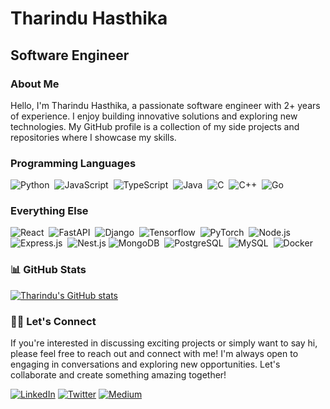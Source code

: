 # Tharindu Hasthika

## Software Engineer

### About Me

Hello, I'm Tharindu Hasthika, a passionate software engineer with 2+ years of experience. I enjoy building innovative solutions and exploring new technologies. My GitHub profile is a collection of my side projects and repositories where I showcase my skills.

### Programming Languages
![Python](https://img.shields.io/badge/-Python-05122A?style=flat&logo=python)&nbsp;
![JavaScript](https://img.shields.io/badge/-JavaScript-05122A?style=flat&logo=javascript)&nbsp;
![TypeScript](https://img.shields.io/badge/-TypeScript-05122A?style=flat&logo=typescript)&nbsp;
![Java](https://img.shields.io/badge/-Java-05122A?style=flat&logo=java)&nbsp;
![C](https://img.shields.io/badge/-C-05122A?style=flat&logo=c)&nbsp;
![C++](https://img.shields.io/badge/-C++-05122A?style=flat&logo=c%2B%2B)&nbsp;
![Go](https://img.shields.io/badge/-Go-05122A?style=flat&logo=go)&nbsp;

### Everything Else

![React](https://img.shields.io/badge/-React-05122A?style=flat&logo=react)&nbsp;
![FastAPI](https://img.shields.io/badge/-FastAPI-05122A?style=flat&logo=fastapi)&nbsp;
![Django](https://img.shields.io/badge/-Django-05122A?style=flat&logo=django)&nbsp;
![Tensorflow](https://img.shields.io/badge/-Tensorflow-05122A?style=flat&logo=tensorflow)&nbsp;
![PyTorch](https://img.shields.io/badge/-PyTorch-05122A?style=flat&logo=pytorch)&nbsp;
![Node.js](https://img.shields.io/badge/-Node.js-05122A?style=flat&logo=node.js)&nbsp;
![Express.js](https://img.shields.io/badge/-Express.js-05122A?style=flat&logo=express)&nbsp;
![Nest.js](https://img.shields.io/badge/-Nest.js-05122A?style=flat&logo=nestjs)
![MongoDB](https://img.shields.io/badge/-MongoDB-05122A?style=flat&logo=mongodb)&nbsp;
![PostgreSQL](https://img.shields.io/badge/-PostgreSQL-05122A?style=flat&logo=postgresql)&nbsp;
![MySQL](https://img.shields.io/badge/-MySQL-05122A?style=flat&logo=mysql)&nbsp;
![Docker](https://img.shields.io/badge/-Docker-05122A?style=flat&logo=docker)&nbsp;


### 📊 GitHub Stats

[![Tharindu's GitHub stats](https://github-readme-stats.vercel.app/api?username=THasthika&show_icons=true&theme=dracula)](https://github.com/anuraghazra/github-readme-stats)

### 🤝🏻 Let's Connect

If you're interested in discussing exciting projects or simply want to say hi, please feel free to reach out and connect with me! I'm always open to engaging in conversations and exploring new opportunities. Let's collaborate and create something amazing together!

[![LinkedIn](https://img.shields.io/badge/-LinkedIn-05122A?style=flat&logo=linkedin)](https://www.linkedin.com/in/thasthika)
[![Twitter](https://img.shields.io/badge/-Twitter-05122A?style=flat&logo=twitter)](https://twitter.com/THasthika)
[![Medium](https://img.shields.io/badge/-Hashnode-05122A?style=flat&logo=hashnode)](https://hashnode.com/@THasthika)
